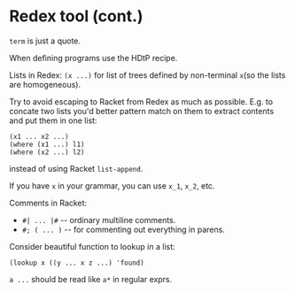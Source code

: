 # Redex tool (cont.)

`term` is just a quote.

When defining programs use the HDtP recipe.

Lists in Redex: `(x ...)` for list of trees defined by non-terminal `x`(so the lists are homogeneous).

Try to avoid escaping to Racket from Redex as much as possible. E.g. to concate two lists you'd better pattern match on them to extract contents and put them in one list:

    (x1 ... x2 ...)
    (where (x1 ...) l1)
    (where (x2 ...) l2)

instead of using Racket `list-append`.

If you have `x` in your grammar, you can use `x_1`, `x_2`, etc.

Comments in Racket: 

* `#| ... |#` -- ordinary multiline comments.
* `#; ( ... )` -- for commenting out everything in parens.

Consider beautiful function to lookup in a list:

    (lookup x ((y ... x z ...) 'found)

`a ...` should be read like `a*` in regular exprs.

